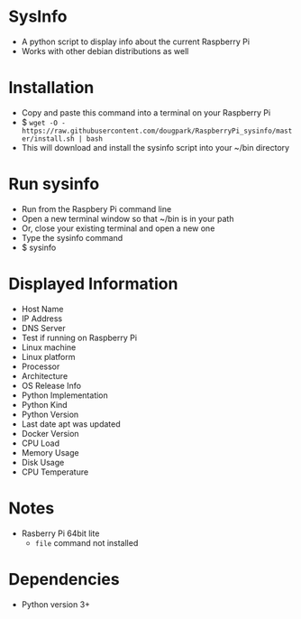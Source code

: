 # SysInfo
* A python script to display info about the current Raspberry Pi
* Works with other debian distributions as well

# Installation
* Copy and paste this command into a terminal on your Raspberry Pi
* $ ```wget -O - https://raw.githubusercontent.com/dougpark/RaspberryPi_sysinfo/master/install.sh | bash```
* This will download and install the sysinfo script into your ~/bin directory

# Run sysinfo
* Run from the Raspbery Pi command line
* Open a new terminal window so that ~/bin is in your path
* Or, close your existing terminal and open a new one
* Type the sysinfo command
* $ sysinfo

# Displayed Information
* Host Name
* IP Address
* DNS Server
* Test if running on Raspberry Pi
* Linux machine
* Linux platform
* Processor
* Architecture
* OS Release Info
* Python Implementation
* Python Kind
* Python Version
* Last date apt was updated
* Docker Version
* CPU Load
* Memory Usage
* Disk Usage
* CPU Temperature

# Notes
* Rasberry Pi 64bit lite 
    * ```file``` command not installed

# Dependencies
* Python version 3+
